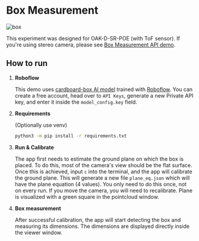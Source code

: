 # Box Measurement

![box](https://github.com/luxonis/oak-examples/assets/18037362/e6657b48-0f10-4335-8491-47bae9b8ade5)

This experiment was designed for OAK-D-SR-POE (with ToF sensor). If you're using stereo camera, please see [Box Measurement API demo](./api/).

## How to run

1. **Roboflow**

    This demo uses [cardboard-box AI model](https://app.roboflow.com/are-bla-gpxot/cardboard-box-u35qd/1) trained with [Roboflow](https://roboflow.com). You can create a free account, head over to `API Keys`, generate a new Private API key, and enter it inside the `model_config.key` field.
2. **Requirements**

    (Optionally use venv)
    ```bash
    python3 -m pip install -r requirements.txt
    ```

3. **Run & Calibrate**

    The app first needs to estimate the ground plane on which the box is placed. To do this, most of the camera's view should be the flat surface. Once this is achieved, input `c` into the terminal, and the app will calibrate the ground plane. This will generate a new file `plane_eq.json` which will have the plane equation (4 values). You only need to do this once, not on every run. If you move the camera, you will need to recalibrate. Plane is visualized with a green square in the pointcloud window.

4. **Box measurement**

    After successful calibration, the app will start detecting the box and measuring its dimensions. The dimensions are displayed directly inside the viewer window.

